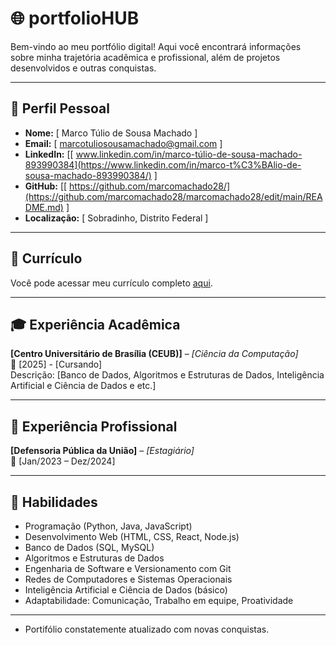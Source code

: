 # 🌐 portfolioHUB

Bem-vindo ao meu portfólio digital! Aqui você encontrará informações sobre minha trajetória acadêmica e profissional, além de projetos desenvolvidos e outras conquistas.
 
---

## 👤 Perfil Pessoal

- **Nome:** [ Marco Túlio de Sousa Machado ]
- **Email:** [ marcotuliosousamachado@gmail.com ]
- **LinkedIn:** [[ www.linkedin.com/in/marco-túlio-de-sousa-machado-893990384](https://www.linkedin.com/in/marco-t%C3%BAlio-de-sousa-machado-893990384/) ]
- **GitHub:** [[ https://github.com/marcomachado28/](https://github.com/marcomachado28/marcomachado28/edit/main/README.md) ]
- **Localização:** [ Sobradinho, Distrito Federal ]

---

## 📄 Currículo

Você pode acessar meu currículo completo [aqui](https://drive.google.com/file/d/1K4B5LxsKPMCLDWqlHj7X10AFUKO8lXH1/view?usp=drive_link).

---

## 🎓 Experiência Acadêmica

**[Centro Universitário de Brasília (CEUB)]** – *[Ciência da Computação]*  
📅 [2025] - [Cursando]  
Descrição: [Banco de Dados, Algoritmos e Estruturas de Dados, Inteligência Artificial e Ciência de Dados e etc.]

---

## 💼 Experiência Profissional

**[Defensoria Pública da União]** – *[Estagiário]*  
📅 [Jan/2023 – Dez/2024]  

---

## 🧠 Habilidades

- Programação (Python, Java, JavaScript)
- Desenvolvimento Web (HTML, CSS, React, Node.js)
- Banco de Dados (SQL, MySQL)
- Algoritmos e Estruturas de Dados
- Engenharia de Software e Versionamento com Git
- Redes de Computadores e Sistemas Operacionais
- Inteligência Artificial e Ciência de Dados (básico)
- Adaptabilidade: Comunicação, Trabalho em equipe, Proatividade

---

- Portifólio constatemente atualizado com novas conquistas.

